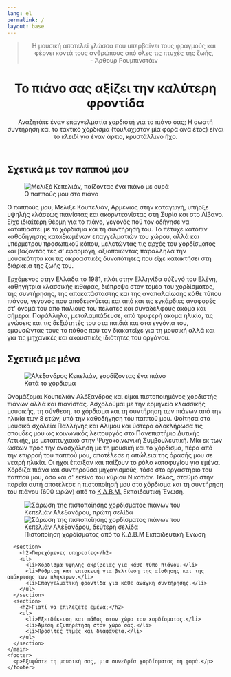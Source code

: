 ```yaml
---
lang: el
permalink: /
layout: base
---
```


<header>
  <section id="hero">
    <blockquote cite="https://en.wikipedia.org/wiki/Arthur_Rubinstein">
      Η μουσική αποτελεί γλώσσα που υπερβαίνει τους φραγμούς και φέρνει κοντά τους ανθρώπους από όλες τις πτυχές
      της ζωής,<br>- Άρθουρ Ρουμπινστάιν
    </blockquote>	
  </section>
  <h1>Το πιάνο σας αξίζει την καλύτερη φροντίδα</h1>
  <p>
    Αναζητάτε έναν επαγγελματία χορδιστή για το πιάνο σας; Η σωστή συντήρηση και το τακτικό χόρδισμα 
    (τουλάχιστον μία φορά ανά έτος) είναι το κλειδί για έναν άρτιο, κρυστάλλινο ήχο.
  </p>
</header>
<main>
  <section>
    <h2>Σχετικά με τον παππού μου</h2>
    <figure>
      <picture>
        <!-- <source srcset="" media="" type="">
             <source srcset="" media="" type=""> -->
        <img src="./assets/images/melik.jpg" alt="Μελιξέ Κεπελιάν, παίζοντας ένα πιάνο με ουρά" type="image/jpg">
      </picture>
      <figcaption>Ο παππούς μου στο πιάνο</figcaption>
    </figure>
      <p>
        Ο παππούς μου, Μελιξέ Κουπελιάν, Αρμένιος στην καταγωγή, υπήρξε υψηλής κλάσεως πιανίστας και ακορντεονίστας στη Συρία και στο Λίβανο. Είχε ιδιαίτερη θέρμη για το πιάνο, 
        γεγονός πού τον οδήγησε να καταπιαστεί με το χόρδισμα και τη συντήρησή του. Το πέτυχε κατόπιν καθοδήγησης καταξιωμένων επαγγελματιών του χώρου, αλλά και υπέρμετρου 
        προσωπικού κόπου, μελετώντας τις αρχές του χορδίσματος και βάζοντάς τες σ' εφαρμογή, αξιοποιώντας παράλληλα την μουσικότητα και τις ακροαστικές δυνατότητες που είχε κατακτήσει
        στη διάρκεια της ζωής του. 
      </p>
      <p>
        Ερχόμενος στην Ελλάδα το 1981, πλάι στην Ελληνίδα σύζυγό του Ελένη, καθηγήτρια κλασσικής κιθάρας, διέπρεψε στον τομέα του χορδίσματος, της συντήρησης, της αποκατάσταστης και
        της αναπαλαίωσης κάθε τύπου πιάνου, γεγονός που αποδεικνύεται και από και τις εγκάρδιες αναφορές στ' όνομά του από παλιούς του πελάτες και συναδέλφους ακόμα και σήμερα. Παράλληλα,
        μεταλαμπάδευσε, από τρυφερή ακόμα ηλικία, τις γνώσεις και τις δεξιότητές του στα παιδιά και στα εγγόνια του, εμφυσώντας τους το πάθος πού τον διακατείχε για τη μουσική αλλά και για
        τις μηχανικές και ακουστικές ιδιότητες του οργάνου.
      </p>
    </section>
    <section>
      <h2>Σχετικά με μένα</h2>
      <figure>
        <picture>
          <!-- <source srcset="" media="" type="">
               <source srcset="" media="" type=""> -->
          <img src="./assets/images/alex.jpg" alt="Αλέξανδρος Κεπελιάν, χορδίζοντας ένα πιάνο" type="image/jpg">
        </picture>
        <figcaption>Κατά το χόρδισμα</figcaption>
      </figure>        
      <p>
        Ονομάζομαι Κουπελιάν Αλέξανδρος και είμαι πιστοποιημένος χορδιστής πιάνων αλλά και πιανίστας. Ασχολούμαι με την ερμηνεία κλασσικής μουσικής, τη σύνθεση, το χόρδισμα και τη συντήρηση
        των πιάνων από την ηλικία των 8 ετών, υπό την καθοδήγηση του παππού μου. Φοίτησα στα μουσικά σχολεία Παλλήνης και Αλίμου και ύστερα ολοκλήρωσα τις σπουδές μου ως κοινωνικός λειτουργός 
        στο Πανεπιστήμιο Δυτικής Αττικής, με μεταπτυχιακό στην Ψυχοκοινωνική Συμβουλευτική. Μία εκ των ώσεων προς την ενασχόληση με τη μουσική και το χόρδισμα, πέρα από την επιρροή του παππού μου,
        αποτέλεσε η απώλεια της όρασής μου σε νεαρή ηλικία. Οι ήχοι έπαιξαν και παίζουν το ρόλο καταφυγίου για εμένα. Χόρδιζα πιάνα και συντηρούσα μηχανισμούς, τόσο στο εργαστήριο του παππού μου,
        όσο και σ' εκείνο του κύριου Νικοτιάν. Τέλος, σταθμό στην πορεία αυτή αποτέλεσε η πιστοποίησή μου στο χόρδισμα και τη συντήρηση του πιάνου (600 ωρών) από το <abbr title="Κέντρο Δια Βίου Μάθησης">Κ.Δ.Β.Μ.</abbr> Εκπαιδευτική Ένωση.
      </p>
      <figure>
        <img src="./assets/images/cert1.jpg" alt="Σάρωση της πιστοποίησης χορδίσματος πιάνων του Κεπελιάν Αλέξανδρου, πρώτη σελίδα" type="image/jpg">
        <img src="./assets/images/cert2.jpg" alt="Σάρωση της πιστοποίησης χορδίσματος πιάνων του Κεπελιάν Αλέξανδρου, δεύτερη σελίδα" type="image/jpg">
        <figcaption>Πιστοποίηση χορδίσματος από το Κ.Δ.Β.Μ Εκπαιδευτική Ένωση</figcaption>
      </figure>    
    </section>
    <section>  

      <section>
        <h2>Παρεχόμενες υπηρεσίες</h2>
        <ul>
          <li>Χόρδισμα υψηλής ακρίβειας για κάθε τύπο πιάνου.</li>
          <li>Ρύθμιση και επισκευή για βελτίωση της αίσθησης και της απόκρισης των πλήκτρων.</li>
          <li>Επαγγελματική φροντίδα για κάθε ανάγκη συντήρησης.</li>
        </ul>
      </section>
      <section>
        <h2>Γιατί να επιλέξετε εμένα;</h2>
        <ul>
          <li>Εξειδίκευση και πάθος στον χώρο του xoρδίσματος.</li>
          <li>Άμεση εξυπηρέτηση στον χώρο σας.</li>
          <li>Προσιτές τιμές και διαφάνεια.</li>
        </ul>
      </section>
    </main>
    <footer>
      <p>Εξυψώστε τη μουσική σας, μια συνεδρία χορδίσματος τη φορά.</p>
    </footer>   
  </body>
</html>
